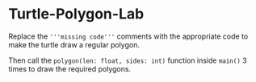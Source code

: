 # Turtle-Polygon-Lab
Replace the  `'''missing code'''` comments with the appropriate code to make the turtle draw a regular polygon.

Then call the `polygon(len: float, sides: int)` function inside `main()` 3 times to draw the required polygons.